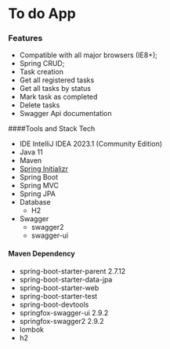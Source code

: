 # To do App

### Features
- Compatible with all major browsers (IE8+);
- Spring CRUD;
- Task creation
- Get all registered tasks
- Get all tasks by status
- Mark task as completed
- Delete tasks
- Swagger Api documentation


####Tools and Stack Tech
+ IDE IntelliJ IDEA 2023.1 (Community Edition)
+ Java 11
+ Maven
+ [Spring Initializr](https://start.spring.io/) 
+ Spring Boot
+ Spring MVC
+ Spring JPA
+ Database
    + H2
+ Swagger
    + swagger2
    + swagger-ui


#### Maven Dependency

+ spring-boot-starter-parent 2.7.12
+ spring-boot-starter-data-jpa
+ spring-boot-starter-web
+ spring-boot-starter-test
+ spring-boot-devtools
+ springfox-swagger-ui 2.9.2
+ springfox-swagger2 2.9.2
+ lombok
+ h2

